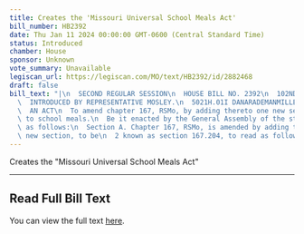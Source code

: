 ```yaml
---
title: Creates the 'Missouri Universal School Meals Act'
bill_number: HB2392
date: Thu Jan 11 2024 00:00:00 GMT-0600 (Central Standard Time)
status: Introduced
chamber: House
sponsor: Unknown
vote_summary: Unavailable
legiscan_url: https://legiscan.com/MO/text/HB2392/id/2882468
draft: false
bill_text: "|\n  SECOND REGULAR SESSION\n  HOUSE BILL NO. 2392\n  102ND GENERAL ASSEMBLY\n\
  \  INTRODUCED BY REPRESENTATIVE MOSLEY.\n  5021H.01I DANARADEMANMILLER,ChiefClerk\n\
  \  AN ACT\n  To amend chapter 167, RSMo, by adding thereto one new section relating\
  \ to school meals.\n  Be it enacted by the General Assembly of the state of Missouri,\
  \ as follows:\n  Section A. Chapter 167, RSMo, is amended by adding thereto one\
  \ new section, to be\n  2 known as section 167.204, to read as follows:"
---
```

Creates the "Missouri Universal School Meals Act"

---

## Read Full Bill Text

You can view the full text [here](https://legiscan.com/MO/text/HB2392/id/2882468).
